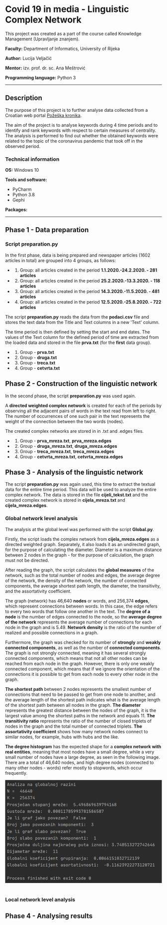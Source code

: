 # __Covid 19 in media - Linguistic Complex Network__

This project was created as a part of the course called Knowledge Management (Upravljanje znanjem). 

<b>Faculty:</b> Department of Informatics, University of Rijeka

<b>Author:</b> Lucija Veljačić
  
<b>Mentor:</b> izv. prof. dr. sc. Ana Meštrović
  
<b>Programming language:</b> Python 3

<hr>

## Description

The purpose of this project is to further analyse data collected from a Croatian web portal  [Požeška kronika](https://pozeska-kronika.hr).

The aim of the project is to analyse keywords during 4 time periods and to identify and rank keywords with respect to certain measures of centrality. The analysis is performed to find out whether the obtained keywords were related to the topic of the coronavirus pandemic that took off in the observed period.

### Technical information

__OS:__ Windows 10

__Tools and software:__
* PyCharm
* Python 3.8
* Gephi

__Packages:__


<hr>

## Phase 1 - Data preparation

### Script __preparation.py__

In the first phase, data is being prepared and newspaper articles (1602 articles in total) are grouped into 4 groups, as follows:

* 1. Group: all articles created in the period __1.1.2020.-24.2.2020. - 281 articles__
* 2. Group: all articles created in the period __25.2.2020.-13.3.2020. - 118 articles__
* 3. Group: all articles created in the period __14.3.2020.-11.5.2020. - 481 articles__
* 4. Group: all articles created in the period __12.5.2020.-25.8.2020. - 722 articles__

The script __preparation.py__ reads the data from the __podaci.csv__ file and stores the text data from the Title and Text columns in a new 'Text' column.

The time period is then defined by setting the start and end dates. The values of the Text column for the defined period of time are extracted from the loaded data and stored in the file __prva.txt__ (for the __first__ data group).

* 1. Group - __prva.txt__
* 2. Group - __druga.txt__
* 3. Group - __treca.txt__
* 4. Group - __cetvrta.txt__

## Phase 2 - Construction of the linguistic network

In the second phase, the script __preparation.py__ was used again.

A __directed weighted complex network__ is created for each of the periods by observing all the adjacent pairs of words in the text read from left to right. The number of occurrences of one such pair in the text represents the weight of the connection between the two words (nodes).

The created complex networks are stored in in .txt and .edges files.

* 1. Group - __prva_mreza.txt__, __prva_mreza.edges__
* 2. Group - __druga_mreza.txt__, __druga_mreza.edges__
* 3. Group - __treca_mreza.txt__, __treca_mreza.edges__
* 4. Group - __cetvrta_mreza.txt__, __cetvrta_mreza.edges__

## Phase 3 - Analysis of the linguistic network

The script __preparation.py__ was again used, this time to extract the textual data for the entire time period. This data will be used to analyze the entire complex network. The data is stored in the file __cijeli_tekst.txt__ and the created complex network is stored in __cijela_mreza.txt__ and __cijela_mreza.edges__.

### Global network level analysis

The analysis at the global level was performed with the script __Global.py__.

Firstly, the script loads the complex network from __cijela_mreza.edges__ as a directed weighted graph.  Separately, it also loads it as an undirected graph, for the purpose of calculating the diameter.  Diameter is a maximum distance between 2 nodes in the graph - for the purpose of calculation, the graph must not be directed.

After reading the graph, the script calculates the __global measures__ of the network, such as the total number of nodes and edges, 
the average degree of the network, the density of the network, the number of connected components, the average shortest path length, the diameter, the transitivity, and the assortativity coefficient. 

The graph (network) has 46,640 __nodes__ or words, and 256,374 __edges__, which represent connections between words. In this case, the edge refers to every two words that follow one another in the text. The __degree of a node__ is the number of edges connected to the node, so the __average degree of the network__ represents the average number of connections for each node in the graph and is 5.49. __Network density__ is the ratio of the number of realized and possible connections in a graph. 

Furthermore, the graph was checked for its number of __strongly__ and __weakly connected components__, as well as the number of __connected components__. The graph is not strongly connected, meaning it has several strongly connected components, which means that not all other nodes can be reached from each node in the graph. However, there is only one weakly connected component, which means that if we ignore the orientation of the connections it is possible to get from each node to every other node in the graph. 

__The shortest path__ between 2 nodes represents the smallest number of connections that need to be passed to get from one node to another, and the average length of the shortest path indicates what is the average length of the shortest path between all nodes in the graph. __The diameter__ represents the greatest distance between the nodes of the graph, it is the largest value among the shortest paths in the network and equals 11. __The transitivity ratio__ represents the ratio of the number of closed triplets of nodes in the graph and the total number of connected triplets. __The assortativity coefficient__ shows how many network nodes connect to similar nodes, for example, hubs with hubs and the like.

__The degree histogram__ has the expected shape for a __complex network with real entities__, meaning that most nodes have a small degree, while a very small number of nodes have a large degree, as seen in the following image. There are a total of 46,640 nodes, and high degree nodes (connected to many other nodes - words) refer mostly to stopwords, which occur frequently.

<div style="text-align:center" >

<img src="global.png" width="700" style="text-align:center" >

</div>

<br>

### Local network level analysis

## Phase 4 - Analysing results
